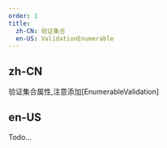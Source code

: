 ```yaml
---
order: 1
title:
  zh-CN: 验证集合
  en-US: ValidationEnumerable
---
```


## zh-CN

验证集合属性,注意添加[EnumerableValidation]

## en-US

Todo...
